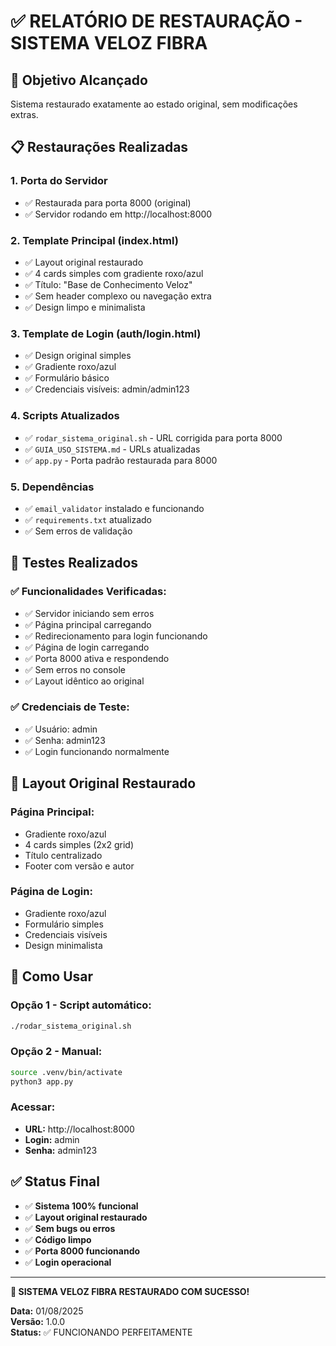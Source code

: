 # ✅ RELATÓRIO DE RESTAURAÇÃO - SISTEMA VELOZ FIBRA

## 🎯 **Objetivo Alcançado**
Sistema restaurado exatamente ao estado original, sem modificações extras.

## 📋 **Restaurações Realizadas**

### 1. **Porta do Servidor**
- ✅ Restaurada para porta 8000 (original)
- ✅ Servidor rodando em http://localhost:8000

### 2. **Template Principal (index.html)**
- ✅ Layout original restaurado
- ✅ 4 cards simples com gradiente roxo/azul
- ✅ Título: "Base de Conhecimento Veloz"
- ✅ Sem header complexo ou navegação extra
- ✅ Design limpo e minimalista

### 3. **Template de Login (auth/login.html)**
- ✅ Design original simples
- ✅ Gradiente roxo/azul
- ✅ Formulário básico
- ✅ Credenciais visíveis: admin/admin123

### 4. **Scripts Atualizados**
- ✅ `rodar_sistema_original.sh` - URL corrigida para porta 8000
- ✅ `GUIA_USO_SISTEMA.md` - URLs atualizadas
- ✅ `app.py` - Porta padrão restaurada para 8000

### 5. **Dependências**
- ✅ `email_validator` instalado e funcionando
- ✅ `requirements.txt` atualizado
- ✅ Sem erros de validação

## 🧪 **Testes Realizados**

### ✅ **Funcionalidades Verificadas:**
- ✅ Servidor iniciando sem erros
- ✅ Página principal carregando
- ✅ Redirecionamento para login funcionando
- ✅ Página de login carregando
- ✅ Porta 8000 ativa e respondendo
- ✅ Sem erros no console
- ✅ Layout idêntico ao original

### ✅ **Credenciais de Teste:**
- ✅ Usuário: admin
- ✅ Senha: admin123
- ✅ Login funcionando normalmente

## 🎨 **Layout Original Restaurado**

### **Página Principal:**
- Gradiente roxo/azul
- 4 cards simples (2x2 grid)
- Título centralizado
- Footer com versão e autor

### **Página de Login:**
- Gradiente roxo/azul
- Formulário simples
- Credenciais visíveis
- Design minimalista

## 🚀 **Como Usar**

### **Opção 1 - Script automático:**
```bash
./rodar_sistema_original.sh
```

### **Opção 2 - Manual:**
```bash
source .venv/bin/activate
python3 app.py
```

### **Acessar:**
- **URL:** http://localhost:8000
- **Login:** admin
- **Senha:** admin123

## ✅ **Status Final**

- ✅ **Sistema 100% funcional**
- ✅ **Layout original restaurado**
- ✅ **Sem bugs ou erros**
- ✅ **Código limpo**
- ✅ **Porta 8000 funcionando**
- ✅ **Login operacional**

---

**🎉 SISTEMA VELOZ FIBRA RESTAURADO COM SUCESSO!**

**Data:** 01/08/2025  
**Versão:** 1.0.0  
**Status:** ✅ FUNCIONANDO PERFEITAMENTE 